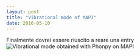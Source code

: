 ```yaml
---
layout: post
title: "Vibrational mode of MAPI"
date: 2016-05-10
---
```

Finalmente dovrei essere riuscito a reare una entry
![Vibrational mode obtained with Phonpy on MAPI](cippo1987.github.io/MAPI_Animation.gif "Animation of MAPI")
